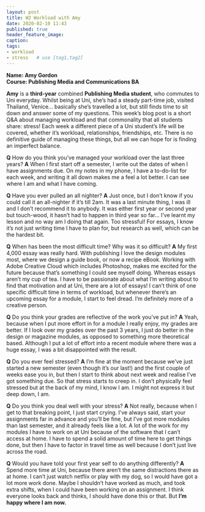 ```yaml
---
layout: post
title: W2 Workload with Amy
date: 2020-02-10 11:43
published: true
header_feature_image:
caption:
tags:  
- workload
- stress   # use [tag1,tag2]
---
```



**Name: Amy Gordon			
Course: Publishing Media and Communications BA**

**Amy** is a **third-year** combined **Publishing Media student**, who commutes to Uni everyday. Whilst being at Uni, she’s had a steady part-time job, visited Thailand, Venice… basically she’s travelled a lot, but still finds time to sit down and answer some of my questions. This week’s blog post is a short Q&A about managing workload and that commonality that all students share: stress! Each week a different piece of a Uni student’s life will be covered, whether it’s workload, relationships, friendships, etc. There is no definitive guide of managing these things, but all we can hope for is finding an imperfect balance.


**Q** How do you think you’ve managed your workload over the last three years?
**A** When I first start off a semester, I write out the dates of when I
have assignments due. On my notes in my phone, I have a to-do-list for each week, and writing it all down makes me a feel a lot better. I can see where I am and what I have coming.

**Q** Have you ever pulled an all nighter?
**A** Just once, but I don’t know if you could call it an all-nighter if it’s till 2am. It was a last minute thing, I was ill and I don’t recommend it to anybody. It was either first year or second year but touch-wood, it hasn’t had to happen in third year so far… I’ve learnt my lesson and no way am I doing that again. Too stressful! For essays, I know it’s not just writing time I have to plan for, but research as well, which can be the hardest bit.

**Q** When has been the most difficult time? Why was it so difficult?
**A** My first 4,000 essay was really hard. With publishing I love the design modules most, where we design a guide book, or now a recipe eBook. Working with Adobe Creative Cloud which includes Photoshop, makes me excited for the future because that’s something I could see myself doing. Whereas essays aren’t my cup of tea. I have to be passionate about what I’m writing about to find that motivation and at Uni, there are a lot of essays! I can’t think of one specific difficult time in terms of workload, but whenever there’s an upcoming essay for a module, I start to feel dread. I’m definitely more of a creative person.

**Q** Do you think your grades are reflective of the work you’ve put in?
**A** Yeah, because when I put more effort in for a module I really enjoy, my grades are better. If I look over my grades over the past 3 years, I just do better in the design or magazine modules, as opposed to something more theoretical based. Although I put a lot of effort into a recent module where there was a huge essay, I was a bit disappointed with the result.

**Q** Do you ever feel stressed?
**A** I’m fine at the moment because we’ve just started a new semester (even though it’s our last!) and the first couple of weeks ease you in, but then I start to think about next week and realise I’ve got something due. So that stress starts to creep in. I don’t physically feel stressed but at the back of my mind, I know I am. I might not express it but deep down, I am.

**Q** Do you think you deal well with your stress?
**A** Not really, because when I get to that breaking point, I just start crying. I’ve always said, start your assignments far in advance and you’ll be fine, but I’ve got more modules than last semester, and it already feels like a lot. A lot of the work for my modules I have to work on at Uni because of the software that I can’t access at home. I have to spend a solid amount of time here to get things done, but then I have to factor in travel time as well because I don’t just live across the road.

**Q** Would you have told your first year self to do anything differently?
**A** Spend more time at Uni, because there aren’t the same distractions there as at home. I can’t just watch netflix or play with my dog, so I would have got a lot more work done. Maybe I shouldn’t have worked as much, and took extra shifts, when I could have been working on an assignment. I think everyone looks back and thinks, I should have done this or that. But **I’m happy where I am now.**
